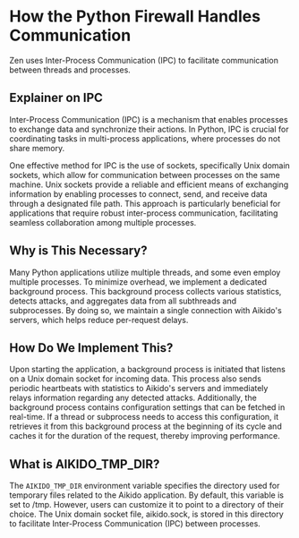 # How the Python Firewall Handles Communication

Zen uses Inter-Process Communication (IPC) to facilitate communication between threads and processes.
## Explainer on IPC

Inter-Process Communication (IPC) is a mechanism that enables processes to exchange data and synchronize their actions. In Python, IPC is crucial for coordinating tasks in multi-process applications, where processes do not share memory.

One effective method for IPC is the use of sockets, specifically Unix domain sockets, which allow for communication between processes on the same machine. Unix sockets provide a reliable and efficient means of exchanging information by enabling processes to connect, send, and receive data through a designated file path. This approach is particularly beneficial for applications that require robust inter-process communication, facilitating seamless collaboration among multiple processes.
## Why is This Necessary?

Many Python applications utilize multiple threads, and some even employ multiple processes. To minimize overhead, we implement a dedicated background process. This background process collects various statistics, detects attacks, and aggregates data from all subthreads and subprocesses. By doing so, we maintain a single connection with Aikido's servers, which helps reduce per-request delays.
## How Do We Implement This?

Upon starting the application, a background process is initiated that listens on a Unix domain socket for incoming data. This process also sends periodic heartbeats with statistics to Aikido's servers and immediately relays information regarding any detected attacks. Additionally, the background process contains configuration settings that can be fetched in real-time. If a thread or subprocess needs to access this configuration, it retrieves it from this background process at the beginning of its cycle and caches it for the duration of the request, thereby improving performance.

## What is AIKIDO_TMP_DIR?
The `AIKIDO_TMP_DIR` environment variable specifies the directory used for temporary files related to the Aikido application. By default, this variable is set to /tmp. However, users can customize it to point to a directory of their choice. The Unix domain socket file, aikido.sock, is stored in this directory to facilitate Inter-Process Communication (IPC) between processes.
